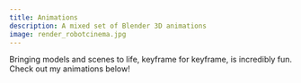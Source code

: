 ```yaml
---
title: Animations
description: A mixed set of Blender 3D animations 
image: render_robotcinema.jpg
---
```

Bringing models and scenes to life, keyframe for keyframe, is incredibly fun. Check out my animations below! 
